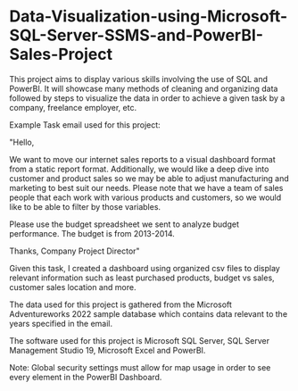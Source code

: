 # Data-Visualization-using-Microsoft-SQL-Server-SSMS-and-PowerBI-Sales-Project

This project aims to display various skills involving the use of SQL and PowerBI. It will showcase many methods of cleaning and organizing data followed by steps to visualize the data in order to achieve a given task by a company, freelance employer, etc.  


Example Task email used for this project:
  
  "Hello,

  We want to move our internet sales reports to a visual dashboard format from a static report format. Additionally, we would like a deep dive into customer and product sales so we may be able to adjust manufacturing and      marketing to best suit our needs. Please note that we have a team of sales people that each work with various products and customers, so we would like to be able to filter by those variables. 

  Please use the budget spreadsheet we sent to analyze budget performance. The budget is from 2013-2014.

  Thanks,
  Company Project Director"



Given this task, I created a dashboard using organized csv files to display relevant information such as least purchased products, budget vs sales, customer sales location and more. 

The data used for this project is gathered from the Microsoft Adventureworks 2022 sample database which contains data relevant to the years specified in the email.

The software used for this project is Microsoft SQL Server, SQL Server Management Studio 19, Microsoft Excel and PowerBI. 

Note: Global security settings must allow for map usage in order to see every element in the PowerBI Dashboard. 
